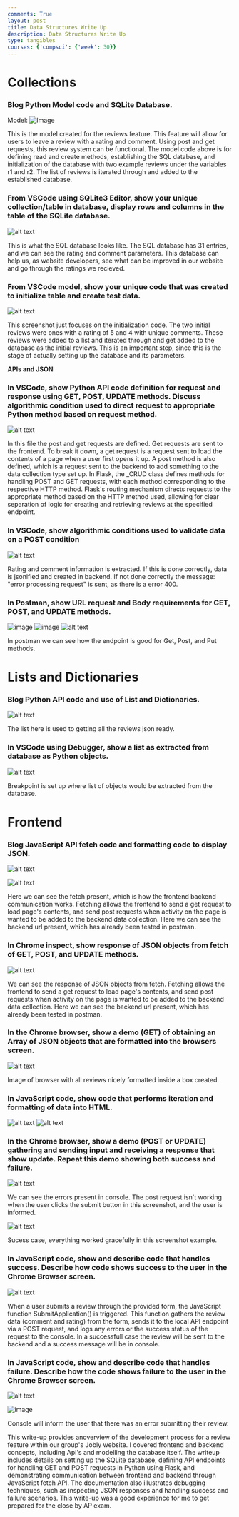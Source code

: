 ```yaml
---
comments: True
layout: post
title: Data Structures Write Up 
description: Data Structures Write Up 
type: tangibles
courses: {'compsci': {'week': 30}}
---
```


# Collections
### Blog Python Model code and SQLite Database.

Model:
![Image](../../../images/image.png)

This is the model created for the reviews feature. This feature will allow for users to leave a review with a rating and comment. Using post and get requests, this review system can be functional. The model code above is for defining read and create methods, establishing the SQL database, and initialization of the database with two example reviews under the variables r1 and r2. The list of reviews is iterated through and added to the established database.

### From VSCode using SQLite3 Editor, show your unique collection/table in database, display rows and columns in the table of the SQLite database.

![alt text](../../../images/image1.png)

This is what the SQL database looks like. The SQL database has 31 entries, and we can see the rating and comment parameters. This database can help us, as website developers, see what can be improved in our website and go through the ratings we recieved.


### From VSCode model, show your unique code that was created to initialize table and create test data.

![alt text](../../../images/image-2.png)

This screenshot just focuses on the initialization code. The two initial reviews were ones with a rating of 5 and 4 with unique comments. These reviews were added to a list and iterated through and get added to the database as the initial reviews. This is an important step, since this is the stage of actually setting up the database and its parameters.

**APIs and JSON**
### In VSCode, show Python API code definition for request and response using GET, POST, UPDATE methods. Discuss algorithmic condition used to direct request to appropriate Python method based on request method.

![alt text](../../../images/image-3.png)

In this file the post and get requests are defined. Get requests are sent to the frontend. To break it down, a get request is a request sent to load the contents of a page when a user first opens it up. A post method is also defined, which is a request sent to the backend to add something to the data collection type set up.  In Flask, the _CRUD class defines methods for handling POST and GET requests, with each method corresponding to the respective HTTP method. Flask's routing mechanism directs requests to the appropriate method based on the HTTP method used, allowing for clear separation of logic for creating and retrieving reviews at the specified endpoint.


### In VSCode, show algorithmic conditions used to validate data on a POST condition
![alt text](../../../images/image-4.png)

Rating and comment information is extracted. If this is done correctly, data is jsonified and created in backend. If not done correctly the message: "error processing request" is sent, as there is a error 400.

### In Postman, show URL request and Body requirements for GET, POST, and UPDATE methods.
![image](https://github.com/AnvayYadav/student/assets/142522800/c1f2f103-33c4-4ec0-9661-2657bbf85c5a)
![image](https://github.com/AnvayYadav/student/assets/142522800/d2b5a5df-3b76-4a87-8da3-3a5bdac800c4)
![alt text](../../../images/imagesss.png)

In postman we can see how the endpoint is good for Get, Post, and Put methods.

# Lists and Dictionaries
### Blog Python API code and use of List and Dictionaries.

![alt text](../../../images/image-7.png)

The list here is used to getting all the reviews json ready.


### In VSCode using Debugger, show a list as extracted from database as Python objects.

![alt text](../../../images/imag-9.png)

Breakpoint is set up where list of objects would be extracted from the database.

# Frontend 
### Blog JavaScript API fetch code and formatting code to display JSON.

![alt text](../../../images/fertch1.png)

![alt text](../../../images/fetch2.png)

Here we can see the fetch present, which is how the frontend backend communication works. Fetching allows the frontend to send a get request to load page's contents, and send post requests when activity on the page is wanted to be added to the backend data collection. Here we can see the backend url present, which has already been tested in postman.


### In Chrome inspect, show response of JSON objects from fetch of GET, POST, and UPDATE methods.

![alt text](../../../images/image-8.png)

We can see the response of JSON objects from fetch. Fetching allows the frontend to send a get request to load page's contents, and send post requests when activity on the page is wanted to be added to the backend data collection. Here we can see the backend url present, which has already been tested in postman.

### In the Chrome browser, show a demo (GET) of obtaining an Array of JSON objects that are formatted into the browsers screen.

![alt text](../../../images/image-14.png)

Image of browser with all reviews nicely formatted inside a box created.

### In JavaScript code, show code that performs iteration and formatting of data into HTML.

![alt text](../../../images/image-12.png)
![alt text](../../../images/imagess.png)

### In the Chrome browser, show a demo (POST or UPDATE) gathering and sending input and receiving a response that show update. Repeat this demo showing both success and failure.

![alt text](../../../images/image-13.png)

We can see the errors present in console. The post request isn't working when the user clicks the submit button in this screenshot, and the user is informed.

![alt text](../../../images/image-8.png)

Sucess case, everything worked gracefully in this screenshot example.

### In JavaScript code, show and describe code that handles success. Describe how code shows success to the user in the Chrome Browser screen.

![alt text](../../../images/image-15.png)

When a user submits a review through the provided form, the JavaScript function SubmitApplication() is triggered. This function gathers the review data (comment and rating) from the form, sends it to the local API endpoint via a POST request, and logs any errors or the success status of the request to the console. In a successfull case the review will be sent to the backend and a success message will be in console.

### In JavaScript code, show and describe code that handles failure. Describe how the code shows failure to the user in the Chrome Browser screen.


![alt text](../../../images/image-10.png)

![image](https://github.com/AnvayYadav/student/assets/142522800/9bd926a6-42f9-4ea1-9157-a5462aae6553)

Console will inform the user that there was an error submitting their review.


This write-up provides anoverview of the development process for a review feature within our group's Jobly website. I covered frontend and backend concepts, including Api's and modelling the database itself. The writeup includes details on setting up the SQLite database, defining API endpoints for handling GET and POST requests in Python using Flask, and demonstrating communication between frontend and backend through JavaScript fetch API. The documentation also illustrates debugging techniques, such as inspecting JSON responses and handling success and failure scenarios. This write-up was a good experience for me to get prepared for the close by AP exam.